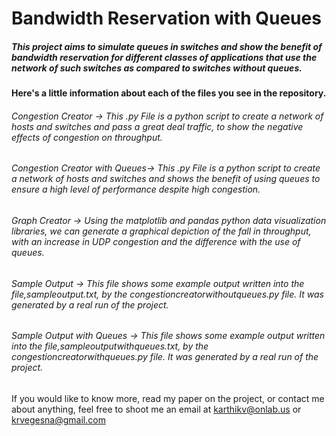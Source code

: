 # Bandwidth Reservation with Queues
<p>
<h5>This project aims to simulate queues in switches and show the benefit of bandwidth reservation for different classes of applications that use the network of such switches as compared to switches without queues. </h5>
<p>
<h4>Here's a little information about each of the files you see in the repository. </h4>
<p>
<h6>Congestion Creator -> This .py File is a python script to create a network of hosts and switches and pass a great deal traffic, to show the negative effects of congestion on throughput. </h6>
<p>
<h6>Congestion Creator with Queues-> This .py File is a python script to create a network of hosts and switches and shows the benefit of using queues to ensure a high level of performance despite high congestion. </h6>
<p>
<h6>Graph Creator -> Using the matplotlib and pandas python data visualization libraries, we can generate a graphical depiction of the fall in throughput, with an increase in UDP congestion and the difference with the use of queues.</h6>
<p>
<h6>Sample Output  -> This file shows some example output written into the file,sampleoutput.txt, by the congestioncreatorwithoutqueues.py file. It was generated by a real run of the project. </h6>

<h6>Sample Output with Queues -> This file shows some example output written into the file,sampleoutputwithqueues.txt, by the congestioncreatorwithqueues.py file. It was generated by a real run of the project. </h6>


If you would like to know more, read my paper on the project, or contact me about anything, feel free to shoot me an email at karthikv@onlab.us or krvegesna@gmail.com
